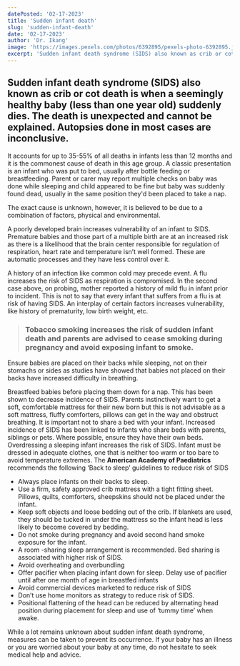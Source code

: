 ```yaml
---
datePosted: '02-17-2023'
title: 'Sudden infant death'
slug: 'sudden-infant-death'
date: '02-17-2023'
author: 'Dr. Ikang'
image: 'https://images.pexels.com/photos/6392895/pexels-photo-6392895.jpeg?auto=compress&cs=tinysrgb&w=1260&h=750&dpr=1'
excerpt: 'Sudden infant death syndrome (SIDS) also known as crib or cot death...'
---
```


## Sudden infant death syndrome (SIDS) also known as crib or cot death is when a seemingly healthy baby (less than one year old) suddenly dies. The death is unexpected and cannot be explained. Autopsies done in most cases are inconclusive.

It accounts for up to 35-55% of all deaths in infants less than 12 months and it is the commonest cause of death in this age group. A classic presentation is an infant who was put to bed, usually after bottle feeding or breastfeeding. Parent or carer may report multiple checks on baby was done while sleeping and child appeared to be fine but baby was suddenly found dead, usually in the same position they'd been placed to take a nap.

The exact cause is unknown, however, it is believed to be due to a combination of factors, physical and environmental.

A poorly developed brain increases vulnerability of an infant to SIDS. Premature babies and those part of a  multiple birth are at an increased risk as there is a likelihood that the brain center responsible for regulation of respiration, heart rate and temperature isn’t well formed. These are automatic processes and they have less control over it.

A history of an infection like common cold may precede event.  A flu increases the risk of SIDS as respiration is compromised. In the second case above, on probing, mother reported a history of mild flu in infant prior to incident. This is not to say that every infant that suffers from a flu is at risk of having SIDS. An interplay of certain factors increases vulnerability, like history of prematurity, low birth weight, etc.

> ### Tobacco smoking increases the risk of sudden infant death and parents are advised to cease smoking during pregnancy and avoid exposing infant to smoke.

Ensure babies are placed on their backs while sleeping, not on their stomachs or sides as studies have showed that babies not placed on their backs have increased difficulty in breathing.


Breastfeed babies before placing them down for a nap. This has been shown to decrease incidence of SIDS.
Parents instinctively want to get a soft, comfortable mattress for their new born but this is not advisable as a soft mattress, fluffy comforters, pillows can get in the way and obstruct breathing.
It is important not to share a bed with your infant. Increased incidence of SIDS has been linked to infants who share beds with parents, siblings or pets. Where possible, ensure they have their own beds.
Overdressing a sleeping infant increases the risk of SIDS. Infant must be dressed in adequate clothes, one that is neither too warm or too bare to avoid temperature extremes.
The **American Academy of Paediatrics** recommends the following ‘Back to sleep’ guidelines to reduce risk of SIDS

- Always place infants on their backs to sleep.
- Use a firm, safety approved crib mattress with a tight fitting sheet. Pillows, quilts, comforters, sheepskins should not be placed under the infant.
- Keep soft objects and loose bedding out of the crib. If blankets are used, they should be tucked in under the mattress so the infant head is less likely to become covered by bedding.
- Do not smoke during pregnancy and avoid second hand smoke exposure for the infant.
- A room -sharing sleep arrangement is recommended. Bed sharing is associated with higher risk of SIDS.
- Avoid overheating and overbundling
- Offer pacifier when placing infant down for sleep. Delay use of pacifier until after one month of age in breastfed infants
- Avoid commercial devices marketed to reduce risk of SIDS
- Don’t use home monitors as strategy to reduce risk of SIDS.
- Positional flattening of the head can be reduced by alternating head position during placement for sleep and use of ‘tummy time’ when awake.

While a lot remains unknown about sudden infant death syndrome, measures can be taken to prevent its occurrence. If your baby has an illness or you are worried about your baby at any time, do not hesitate to seek medical help and advice.